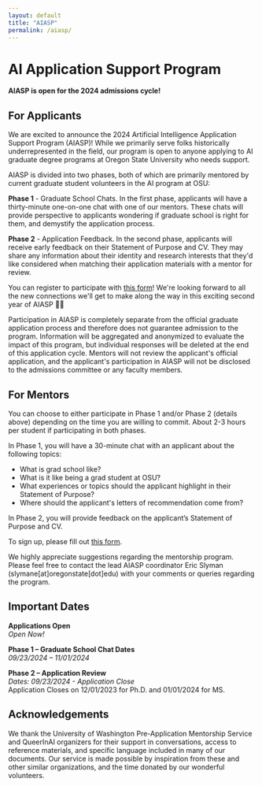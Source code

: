 ```yaml
---
layout: default
title: "AIASP"
permalink: /aiasp/
---
```


# AI Application Support Program

**AIASP is open for the 2024 admissions cycle!**

## For Applicants
We are excited to announce the 2024 Artificial Intelligence Application Support Program (AIASP)! While we primarily serve folks historically underrepresented in the field, our program is open to anyone applying to AI graduate degree programs at Oregon State University who needs support.

AIASP is divided into two phases, both of which are primarily mentored by current graduate student volunteers in the AI program at OSU:

**Phase 1** - Graduate School Chats. In the first phase, applicants will have a thirty-minute one-on-one chat with one of our mentors. These chats will provide perspective to applicants wondering if graduate school is right for them, and demystify the application process.

**Phase 2** - Application Feedback. In the second phase, applicants will receive early feedback on their Statement of Purpose and CV. They may share any information about their identity and research interests that they'd like considered when matching their application materials with a mentor for review.

You can register to participate with [this form](https://forms.gle/zVvWrNaRttxXhYzs8)! We're looking forward to all the new connections we'll get to make along the way in this exciting second year of AIASP 🎉🎉

Participation in AIASP is completely separate from the official graduate application process and therefore does not guarantee admission to the program. Information will be aggregated and anonymized to evaluate the impact of this program, but individual responses will be deleted at the end of this application cycle. Mentors will not review the applicant's official application, and the applicant's participation in AIASP will not be disclosed to the admissions committee or any faculty members.

## For Mentors

You can choose to either participate in Phase 1 and/or Phase 2 (details above) depending on the time you are willing to commit. About 2-3 hours per student if participating in both phases.

In Phase 1, you will have a 30-minute chat with an applicant about the following topics:
- What is grad school like?
- What is it like being a grad student at OSU?
- What experiences or topics should the applicant highlight in their Statement of Purpose?
- Where should the applicant's letters of recommendation come from?

In Phase 2, you will provide feedback on the applicant’s Statement of Purpose and CV.

To sign up, please fill out [this form](https://forms.gle/zLdufYCVJ7eQTxfb8). 

We highly appreciate suggestions regarding the mentorship program. Please feel free to contact the lead AIASP coordinator Eric Slyman (slymane[at]oregonstate[dot]edu) with your comments or queries regarding the program.

## Important Dates

**Applications Open** \
*Open Now!*

**Phase 1 – Graduate School Chat Dates** \
*09/23/2024 – 11/01/2024*

**Phase 2 – Application Review** \
*Dates: 09/23/2024 - Application Close* \
Application Closes on 12/01/2023 for Ph.D. and 01/01/2024 for MS.

## Acknowledgements 

We thank the University of Washington Pre-Application Mentorship Service and QueerInAI organizers for their support in conversations, access to reference materials, and specific language included in many of our documents. Our service is made possible by inspiration from these and other similar organizations, and the time donated by our wonderful volunteers.
